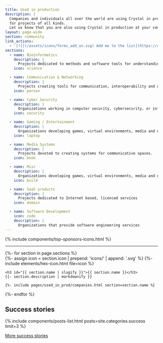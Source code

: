 ```yaml
---
title: Used in production
description: |
  Companies and individuals all over the world are using Crystal in production
  for projects of all kinds.
  Let us know that you are also using Crystal in production at your company or project, and we’ll add you to this list.
layout: page-wide
section: community
link_actions:
  - '[![](/assets/icons/forms_add_on.svg) Add me to the list](https://airtable.com/shrapvn1N02qwkowQ)'
sections:
  - name: Bioinformatics
    description: |
      Projects dedicated to methods and software tools for understanding large biological data sets.
    icon: science

  - name: Communication & Networking
    description: |
      Projects creating tools for communication, interoperability and distribution.
    icon: person

  - name: Cyber Security
    description: |
      Organizations working in computer security, cybersecurity, or information technology security.
    icon: security

  - name: Gaming / Entertainment
    description: |
      Organizations developing games, virtual environments, media and entertainment platforms.
    icon: laptop

  - name: Media Systems
    description: |
      Projects devoted to creating systems for communicative spaces.
    icon: book

  - name: Misc
    description: |
      Organizations developing games, virtual environments, media and entertainment platforms.
    icon: build

  - name: SaaS products
    description: |
      Projects dedicated to Internet based, licenced services
    icon: domain

  - name: Software Development
    icon: code
    description: |
      Organizations that provide software engineering services
---
```


{% include components/top-sponsors-icons.html %}

<hr />

<div class="used-in-production">
  {%- for section in page.sections %}
  <section>
    {%- assign icon = section.icon | prepend: 'icons/' | append: '.svg' %}
    {%- include elements/hex-icon.html file=icon %}

    <h3 id="{{ section.name | slugify }}">{{ section.name }}</h3>
    {{- section.description | markdownify }}

    {%- include pages/used_in_prod/companies.html section=section.name %}
  </section>
  {%- endfor %}
</div>

## Success stories

{% include components/posts-list.html posts=site.categories.success limit=3 %}

<div class="link-actions">
  <a href="/success-stories/">More success stories</a>
</div>
